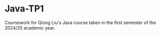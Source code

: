 # Java-TP1
Coursework for Qiong Liu's Java course taken in the first semester of the 2024/25 academic year.
